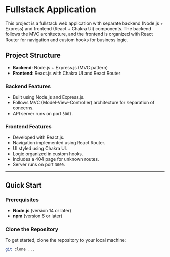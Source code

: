 # Fullstack Application

This project is a fullstack web application with separate backend (Node.js + Express) and frontend (React + Chakra UI) components. The backend follows the MVC architecture, and the frontend is organized with React Router for navigation and custom hooks for business logic.

## Project Structure

- **Backend**: Node.js + Express.js (MVC pattern)
- **Frontend**: React.js with Chakra UI and React Router

### Backend Features

- Built using Node.js and Express.js.
- Follows MVC (Model-View-Controller) architecture for separation of concerns.
- API server runs on port `3001`.

### Frontend Features

- Developed with React.js.
- Navigation implemented using React Router.
- UI styled using Chakra UI.
- Logic organized in custom hooks.
- Includes a 404 page for unknown routes.
- Server runs on port `3000`.

---

## Quick Start

### Prerequisites

- **Node.js** (version 14 or later)
- **npm** (version 6 or later)

### Clone the Repository

To get started, clone the repository to your local machine:

```bash
git clone ...
```
